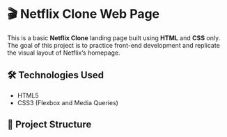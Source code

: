 # 🎬 Netflix Clone Web Page

This is a basic **Netflix Clone** landing page built using **HTML** and **CSS** only. The goal of this project is to practice front-end development and replicate the visual layout of Netflix’s homepage.

## 🛠️ Technologies Used

- HTML5
- CSS3 (Flexbox and Media Queries)

## 📄 Project Structure

